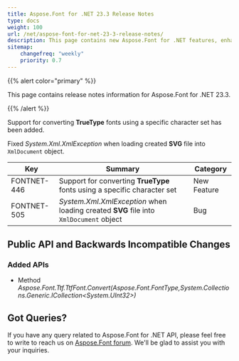 ```yaml
---
title: Aspose.Font for .NET 23.3 Release Notes
type: docs
weight: 100
url: /net/aspose-font-for-net-23-3-release-notes/
description: This page contains new Aspose.Font for .NET features, enhancement, and bug fixes in 2022, version 23.3. 
sitemap:
    changefreq: "weekly"
    priority: 0.7
---
```


{{% alert color="primary" %}} 

This page contains release notes information for Aspose.Font for .NET 23.3.

{{% /alert %}} 

Support for converting **TrueType** fonts using a specific character set has been added.

Fixed *System.Xml.XmlException* when loading created **SVG** file into `XmlDocument` object.

| Key | Summary | Category |
|---|---|---|
| FONTNET-446 | Support for converting **TrueType** fonts using a specific character set | New Feature |
| FONTNET-505 | *System.Xml.XmlException* when loading created **SVG** file into `XmlDocument` object  | Bug |

## Public API and Backwards Incompatible Changes

### Added APIs
* Method *Aspose.Font.Ttf.TtfFont.Convert(Aspose.Font.FontType,System.Collections.Generic.ICollection<System.UInt32>)*
## Got Queries?
If you have any query related to Aspose.Font for .NET API, please feel free to write to reach us on [Aspose.Font forum](https://forum.aspose.com/c/font/). We'll be glad to assist you with your inquiries.

